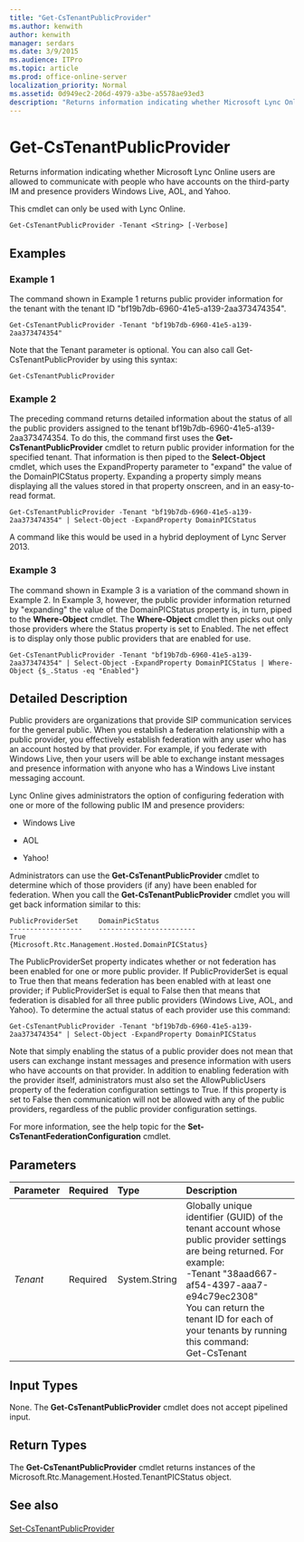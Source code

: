 ```yaml
---
title: "Get-CsTenantPublicProvider"
ms.author: kenwith
author: kenwith
manager: serdars
ms.date: 3/9/2015
ms.audience: ITPro
ms.topic: article
ms.prod: office-online-server
localization_priority: Normal
ms.assetid: 0d949ec2-206d-4979-a3be-a5578ae93ed3
description: "Returns information indicating whether Microsoft Lync Online users are allowed to communicate with people who have accounts on the third-party IM and presence providers Windows Live, AOL, and Yahoo."
---
```


# Get-CsTenantPublicProvider
 
Returns information indicating whether Microsoft Lync Online users are allowed to communicate with people who have accounts on the third-party IM and presence providers Windows Live, AOL, and Yahoo.
  
This cmdlet can only be used with Lync Online.
  
```
Get-CsTenantPublicProvider -Tenant <String> [-Verbose]
```

## Examples
<a name="Examples"> </a>

### Example 1

The command shown in Example 1 returns public provider information for the tenant with the tenant ID "bf19b7db-6960-41e5-a139-2aa373474354".
  
```
Get-CsTenantPublicProvider -Tenant "bf19b7db-6960-41e5-a139-2aa373474354"
```

Note that the Tenant parameter is optional. You can also call Get-CsTenantPublicProvider by using this syntax:
  
```
Get-CsTenantPublicProvider
```

### Example 2

The preceding command returns detailed information about the status of all the public providers assigned to the tenant bf19b7db-6960-41e5-a139-2aa373474354. To do this, the command first uses the **Get-CsTenantPublicProvider** cmdlet to return public provider information for the specified tenant. That information is then piped to the **Select-Object** cmdlet, which uses the ExpandProperty parameter to "expand" the value of the DomainPICStatus property. Expanding a property simply means displaying all the values stored in that property onscreen, and in an easy-to-read format.
  
```
Get-CsTenantPublicProvider -Tenant "bf19b7db-6960-41e5-a139-2aa373474354" | Select-Object -ExpandProperty DomainPICStatus
```

A command like this would be used in a hybrid deployment of Lync Server 2013.
  
### Example 3

The command shown in Example 3 is a variation of the command shown in Example 2. In Example 3, however, the public provider information returned by "expanding" the value of the DomainPICStatus property is, in turn, piped to the **Where-Object** cmdlet. The **Where-Object** cmdlet then picks out only those providers where the Status property is set to Enabled. The net effect is to display only those public providers that are enabled for use.
  
```
Get-CsTenantPublicProvider -Tenant "bf19b7db-6960-41e5-a139-2aa373474354" | Select-Object -ExpandProperty DomainPICStatus | Where-Object {$_.Status -eq "Enabled"}
```

## Detailed Description
<a name="DetailedDescription"> </a>

Public providers are organizations that provide SIP communication services for the general public. When you establish a federation relationship with a public provider, you effectively establish federation with any user who has an account hosted by that provider. For example, if you federate with Windows Live, then your users will be able to exchange instant messages and presence information with anyone who has a Windows Live instant messaging account.
  
Lync Online gives administrators the option of configuring federation with one or more of the following public IM and presence providers:
  
- Windows Live
    
- AOL
    
- Yahoo!
    
Administrators can use the **Get-CsTenantPublicProvider** cmdlet to determine which of those providers (if any) have been enabled for federation. When you call the **Get-CsTenantPublicProvider** cmdlet you will get back information similar to this:
  
```
PublicProviderSet     DomainPicStatus
------------------    ------------------------
True                  {Microsoft.Rtc.Management.Hosted.DomainPICStatus}
```

The PublicProviderSet property indicates whether or not federation has been enabled for one or more public provider. If PublicProviderSet is equal to True then that means federation has been enabled with at least one provider; if PublicProviderSet is equal to False then that means that federation is disabled for all three public providers (Windows Live, AOL, and Yahoo). To determine the actual status of each provider use this command:
  
```
Get-CsTenantPublicProvider -Tenant "bf19b7db-6960-41e5-a139-2aa373474354" | Select-Object -ExpandProperty DomainPICStatus
```

Note that simply enabling the status of a public provider does not mean that users can exchange instant messages and presence information with users who have accounts on that provider. In addition to enabling federation with the provider itself, administrators must also set the AllowPublicUsers property of the federation configuration settings to True. If this property is set to False then communication will not be allowed with any of the public providers, regardless of the public provider configuration settings.
  
For more information, see the help topic for the **Set-CsTenantFederationConfiguration** cmdlet.
  
## Parameters
<a name="DetailedDescription"> </a>

|**Parameter**|**Required**|**Type**|**Description**|
|:-----|:-----|:-----|:-----|
| _Tenant_ <br/> |Required  <br/> |System.String  <br/> |Globally unique identifier (GUID) of the tenant account whose public provider settings are being returned. For example:  <br/> -Tenant "38aad667-af54-4397-aaa7-e94c79ec2308"  <br/> You can return the tenant ID for each of your tenants by running this command:  <br/> Get-CsTenant | Select-Object DisplayName, TenantID  <br/> If you are using a remote session of Windows PowerShell and are connected only to Lync Online you do not have to include the Tenant parameter. Instead, the tenant ID will automatically be filled in for you based on your connection information. The Tenant parameter is primarily for use in a hybrid deployment.  <br/> |
   
## Input Types
<a name="InputTypes"> </a>

None. The **Get-CsTenantPublicProvider** cmdlet does not accept pipelined input.
  
## Return Types
<a name="ReturnTypes"> </a>

The **Get-CsTenantPublicProvider** cmdlet returns instances of the Microsoft.Rtc.Management.Hosted.TenantPICStatus object.
  
## See also
<a name="ReturnTypes"> </a>

#### 

[Set-CsTenantPublicProvider](set-cstenantpublicprovider.md)

